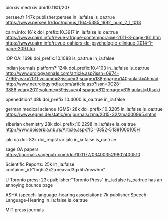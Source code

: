 
biorxiv
medrxiv
    doi:10.1101\/20*

persee.fr 147k
    publisher:persee in_ia:false is_oa:true
    https://www.persee.fr/doc/pumus_1164-5385_1992_num_2_1_1013

cairn.info: 161k
    doi_prefix:10.3917 in_ia:false is_oa:true
    https://www.cairn.info/revue-afrique-contemporaine-2011-3-page-161.htm
    https://www.cairn.info/revue-cahiers-de-psychologie-clinique-2014-1-page-209.htm

IOP OA: 169k
    doi_prefix:10.1088 is_oa:true in_ia:false

indian journals platform? 124k
    doi_prefix:10.4103 in_ia:false is_oa:true
    http://www.urologyannals.com/article.asp?issn=0974-7796;year=2011;volume=3;issue=3;spage=138;epage=140;aulast=Ahmad
    http://www.neurologyindia.com/article.asp?issn=0028-3886;year=2011;volume=59;issue=4;spage=612;epage=615;aulast=Utsuki

openedition? 48k
    doi_prefix:10.4000 is_oa:true in_ia:false

german medical science (GMS) 28k
    doi_prefix:10.3205 in_ia:false is_oa:true
    https://www.egms.de/static/en/journals/zma/2015-32/zma000965.shtml

siberian chemistry 28k
    doi_prefix:10.2298 in_ia:false is_oa:true
    http://www.doiserbia.nb.rs/Article.aspx?ID=0352-51391000105H

jalc oa doi: 82k
    doi_registrar:jalc in_ia:false is_oa:true

sage OA papers
    https://journals.sagepub.com/doi/10.1177/034003529802400510

Scientific Reports: 25k
    in_ia:false container_id:"tnqhc2x2aneavcd3gx5h7mswhm"

U Toronto press: 23k
    publisher:"Toronto Press" in_ia:false is_oa:true
    has an annoying bounce page

ASHA (speech-language-hearing association): 7k
    publisher:Speech-Language-Hearing in_ia:false is_oa:true

MIT press journals


